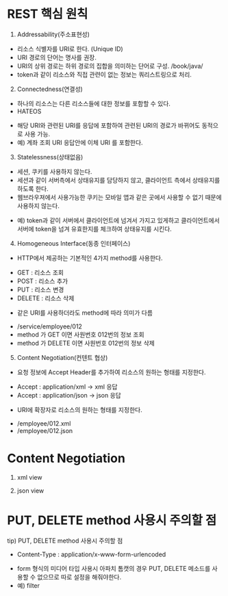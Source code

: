 # REST 핵심 원칙

1. Addressability(주소표현성)
* 리소스 식별자를 URI로 한다. (Unique ID)
* URI 경로의 단어는 명사를 권장.
* URI의 상위 경로는 하위 경로의 집합을 의미하는 단어로 구성. /book/java/
* token과 같이 리소스와 직접 관련이 없는 정보는 쿼리스트링으로 처리.

2. Connectedness(연결성)
* 하나의 리소스는 다른 리소스들에 대한 정보를 포함할 수 있다.
* HATEOS
 - 해당 URI와 관련된 URI를 응답에 포함하여 관련된 URI의 경로가 바뀌어도 동적으로 사용 가능.
 - 예) 계좌 조회 URI 응답안에 이체 URI 를 포함한다.

3. Statelessness(상태없음)
* 세션, 쿠키를 사용하지 않는다.
* 세션과 같이 서버측에서 상태유지를 담당하지 않고, 클라이언트 측에서 상태유지를 하도록 한다.
* 웹브라우져에서 사용가능한 쿠키는 모바일 앱과 같은 곳에서 사용할 수 없기 때문에 사용하지 않는다.
 - 예) token과 같이 서버에서 클라이언트에 넘겨서 가지고 있게하고 클라이언트에서 서버에 token을 넘겨 유효한지를 체크하여 상태유지를 시킨다.

4. Homogeneous Interface(동종 인터페이스)
* HTTP에서 제공하는 기본적인 4가지 method를 사용한다.
 - GET 	  : 리소스 조회
 - POST 	  : 리소스 추가
 - PUT 	  : 리소스 변경
 - DELETE  : 리소스 삭제
* 같은 URI를 사용하더라도 method에 따라 의미가 다름
 - /service/employee/012 
 - method 가 GET 이면 사원번호 012번의 정보 조회
 - method 가 DELETE 이면 사원번호 012번의 정보 삭제

5. Content Negotiation(컨텐트 협상)
* 요청 정보에 Accept Header를 추가하여 리소스의 원하는 형태를 지정한다.
 - Accept : application/xml -> xml 응답
 - Accept : application/json -> json 응답
* URI에 확장자로 리소스의 원하는 형태를 지정한다.
 - /employee/012.xml
 - /employee/012.json

# Content Negotiation

1. xml view
<!-- 여기에 지정된 녀석만 보인다 -->
<property name="modelKey" value="data"></property>

2. json view
<!-- 여기에 지정된 녀석만 보인다 -->
<property name="modelKey" value="data"></property>
		
<!-- 필요없는 껍데기 제외 -->
<property name="extractValueFromSingleKeyModel" value="true"></property>

# PUT, DELETE method 사용시 주의할 점

tip) PUT, DELETE method 사용시 주의할 점
* Content-Type : application/x-www-form-urlencoded 
 - form 형식의 미디어 타입 사용시 아파치 톰캣의 경우 PUT, DELETE 메소드를 사용할 수 없으므로 따로 설정을 해줘야한다. 
 - 예) filter
